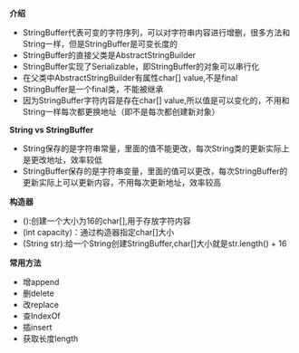 ﻿**介绍**

- StringBuffer代表可变的字符序列，可以对字符串内容进行增删，很多方法和String一样，但是StringBuffer是可变长度的
- StringBuffer的直接父类是AbstractStringBuilder
- StringBuffer实现了Serializable，即StringBuffer的对象可以串行化
- 在父类中AbstractStringBuilder有属性char[] value,不是final 
- StringBuffer是一个final类，不能被继承
- 因为StringBuffer字符内容是存在char[] value,所以值是可以变化的，不用和String一样每次都更换地址（即不是每次都创建新对象）

**String vs StringBuffer**

- String保存的是字符串常量，里面的值不能更改，每次String类的更新实际上是更改地址，效率较低
- StringBuffer保存的是字符串变量，里面的值可以更改，每次StringBuffer的更新实际上可以更新内容，不用每次更新地址，效率较高

**构造器**

- ():创建一个大小为16的char[],用于存放字符内容
- (int capacity)：通过构造器指定char[]大小
- (String str):给一个String创建StringBuffer,char[]大小就是str.length() + 16

**常用方法**

- 增append
- 删delete
- 改replace
- 查IndexOf
- 插insert
- 获取长度length
